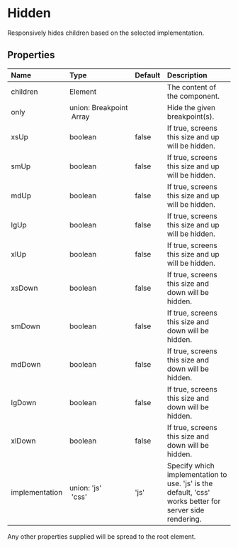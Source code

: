 # Hidden

Responsively hides children based on the selected implementation.

## Properties
| Name | Type | Default | Description |
|:-----|:-----|:--------|:------------|
| children | Element |  | The content of the component. |
| only | union:&nbsp;Breakpoint<br>&nbsp;Array<Breakpoint><br> |  | Hide the given breakpoint(s). |
| xsUp | boolean | false | If true, screens this size and up will be hidden. |
| smUp | boolean | false | If true, screens this size and up will be hidden. |
| mdUp | boolean | false | If true, screens this size and up will be hidden. |
| lgUp | boolean | false | If true, screens this size and up will be hidden. |
| xlUp | boolean | false | If true, screens this size and up will be hidden. |
| xsDown | boolean | false | If true, screens this size and down will be hidden. |
| smDown | boolean | false | If true, screens this size and down will be hidden. |
| mdDown | boolean | false | If true, screens this size and down will be hidden. |
| lgDown | boolean | false | If true, screens this size and down will be hidden. |
| xlDown | boolean | false | If true, screens this size and down will be hidden. |
| implementation | union:&nbsp;'js'<br>&nbsp;'css'<br> | 'js' | Specify which implementation to use.  'js' is the default, 'css' works better for server side rendering. |

Any other properties supplied will be spread to the root element.

